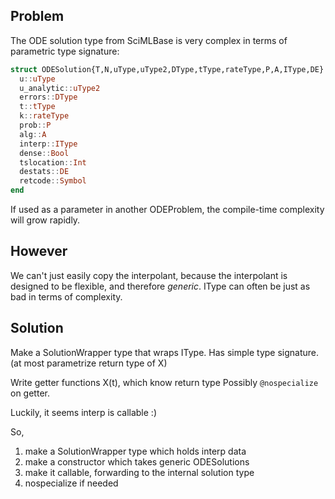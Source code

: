 
## Problem

The ODE solution type from SciMLBase is very complex in terms of parametric type signature:

```julia
struct ODESolution{T,N,uType,uType2,DType,tType,rateType,P,A,IType,DE} <: AbstractODESolution{T,N,uType}
  u::uType
  u_analytic::uType2
  errors::DType
  t::tType
  k::rateType
  prob::P
  alg::A
  interp::IType
  dense::Bool
  tslocation::Int
  destats::DE
  retcode::Symbol
end
```

If used as a parameter in another ODEProblem, the compile-time complexity will grow rapidly.

## However
We can't just easily copy the interpolant, because the interpolant is designed to be flexible, and therefore *generic*. IType can often be just as bad in terms of complexity.

## Solution
Make a SolutionWrapper type that wraps IType. Has simple type signature. (at most parametrize return type of X)

Write getter functions X(t), which know return type
Possibly `@nospecialize` on getter.

Luckily, it seems interp is callable :)


So,
1. make a SolutionWrapper type which holds interp data
2. make a constructor which takes generic ODESolutions
3. make it callable, forwarding to the internal solution type
4. nospecialize if needed